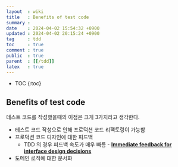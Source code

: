 ```yaml
---
layout  : wiki
title   : Benefits of test code
summary : 
date    : 2024-04-02 15:54:32 +0900
updated : 2024-04-02 20:15:24 +0900
tag     : tdd
toc     : true
comment : true
public  : true
parent  : [[/tdd]]
latex   : true
---
```

* TOC
{:toc}

## Benefits of test code

테스트 코드를 작성했을때의 이점은 크게 3가지라고 생각한다.

- 테스트 코드 작성으로 인해 프로덕션 코드 리팩토링이 가능함
- 프로덕션 코드 디자인에 대한 피드백
  - TDD 의 경우 피드백 속도가 매우 빠름 - __[Immediate feedback for interface design decisions](https://baekjungho.github.io/wiki/tdd/tdd-interface-design-decisions/)__
- 도메인 로직에 대한 문서화